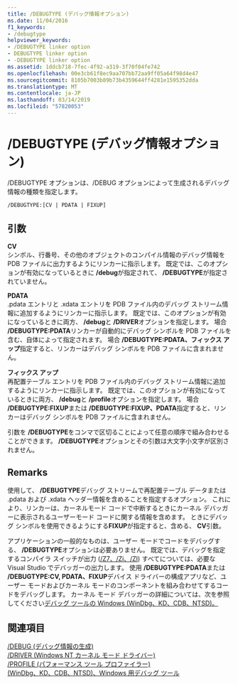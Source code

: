 ```yaml
---
title: /DEBUGTYPE (デバッグ情報オプション)
ms.date: 11/04/2016
f1_keywords:
- /debugtype
helpviewer_keywords:
- /DEBUGTYPE linker option
- DEBUGTYPE linker option
- -DEBUGTYPE linker option
ms.assetid: 1ddcb718-7fec-4f92-a319-3f70f04fe742
ms.openlocfilehash: 00e3cb61f8ec9aa707bb72aa9ff05a64f98d4e47
ms.sourcegitcommit: 8105b7003b89b73b4359644ff4281e1595352dda
ms.translationtype: MT
ms.contentlocale: ja-JP
ms.lasthandoff: 03/14/2019
ms.locfileid: "57820053"
---
```

# <a name="debugtype-debug-info-options"></a>/DEBUGTYPE (デバッグ情報オプション)

/DEBUGTYPE オプションは、/DEBUG オプションによって生成されるデバッグ情報の種類を指定します。

```
/DEBUGTYPE:[CV | PDATA | FIXUP]
```

## <a name="arguments"></a>引数

**CV**<br/>
シンボル、行番号、その他のオブジェクトのコンパイル情報のデバッグ情報を PDB ファイルに出力するようにリンカーに指示します。 既定では、このオプションが有効になっているときに **/debug**が指定されて、 **/DEBUGTYPE**が指定されていません。

**PDATA**<br/>
.pdata エントリと .xdata エントリを PDB ファイル内のデバッグ ストリーム情報に追加するようにリンカーに指示します。 既定では、このオプションが有効になっているときに両方、 **/debug**と **/DRIVER**オプションを指定します。 場合 **/DEBUGTYPE:PDATA**リンカーが自動的にデバッグ シンボルを PDB ファイルを含む、自体によって指定されます。 場合 **/DEBUGTYPE:PDATA、フィックス アップ**指定すると、リンカーはデバッグ シンボルを PDB ファイルに含まれません。

**フィックス アップ**<br/>
再配置テーブル エントリを PDB ファイル内のデバッグ ストリーム情報に追加するようにリンカーに指示します。 既定では、このオプションが有効になっているときに両方、 **/debug**と **/profile**オプションを指定します。 場合 **/DEBUGTYPE:FIXUP**または **/DEBUGTYPE:FIXUP、PDATA**指定すると、リンカーはデバッグ シンボルを PDB ファイルに含まれません。

引数を **/DEBUGTYPE**をコンマで区切ることによって任意の順序で組み合わせることができます。 **/DEBUGTYPE**オプションとその引数は大文字小文字が区別されません。

## <a name="remarks"></a>Remarks

使用して、 **/DEBUGTYPE**デバッグ ストリームで再配置テーブル データまたは .pdata および .xdata ヘッダー情報を含めることを指定するオプション。 これにより、リンカーは、カーネルモード コードで中断するときにカーネル デバッガーに表示されるユーザーモード コードに関する情報を含めます。 ときにデバッグ シンボルを使用できるようにする**FIXUP**が指定すると、含める、 **CV**引数。

アプリケーションの一般的なものは、ユーザー モードでコードをデバッグする、 **/DEBUGTYPE**オプションは必要ありません。 既定では、デバッグを指定するコンパイラ スイッチが出力 ([/Z7、/Zi、/ZI](z7-zi-zi-debug-information-format.md)) すべてについては、必要な Visual Studio でデバッガーの出力します。 使用 **/DEBUGTYPE:PDATA**または **/DEBUGTYPE:CV, PDATA、FIXUP**デバイス ドライバーの構成アプリなど、ユーザー モードおよびカーネル モードのコンポーネントを組み合わせてするコードをデバッグします。 カーネル モード デバッガーの詳細については、次を参照してください[デバッグ ツールの Windows (WinDbg、KD、CDB、NTSD)。](/windows-hardware/drivers/debugger/index)

## <a name="see-also"></a>関連項目

[/DEBUG (デバッグ情報の生成)](debug-generate-debug-info.md)<br/>
[/DRIVER (Windows NT カーネル モード ドライバー)](driver-windows-nt-kernel-mode-driver.md)<br/>
[/PROFILE (パフォーマンス ツール プロファイラー)](profile-performance-tools-profiler.md)<br/>
[(WinDbg、KD、CDB、NTSD)、Windows 用デバッグ ツール](/windows-hardware/drivers/debugger/index)
